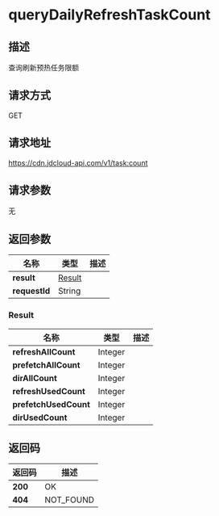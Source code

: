 # queryDailyRefreshTaskCount


## 描述
查询刷新预热任务限额

## 请求方式
GET

## 请求地址
https://cdn.jdcloud-api.com/v1/task:count


## 请求参数
无


## 返回参数
|名称|类型|描述|
|---|---|---|
|**result**|[Result](querydailyrefreshtaskcount#result)| |
|**requestId**|String| |

### <div id="Result">Result</div>
|名称|类型|描述|
|---|---|---|
|**refreshAllCount**|Integer| |
|**prefetchAllCount**|Integer| |
|**dirAllCount**|Integer| |
|**refreshUsedCount**|Integer| |
|**prefetchUsedCount**|Integer| |
|**dirUsedCount**|Integer| |

## 返回码
|返回码|描述|
|---|---|
|**200**|OK|
|**404**|NOT_FOUND|
